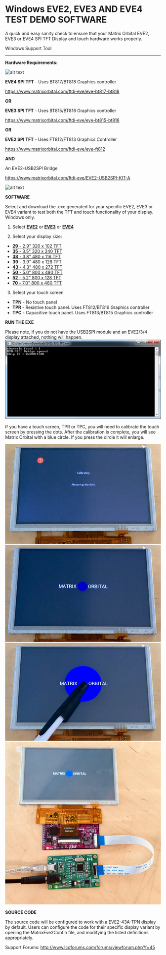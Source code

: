 # Windows EVE2, EVE3 AND EVE4 TEST DEMO SOFTWARE

A quick and easy sanity check to ensure that your Matrix Orbital EVE2, EVE3 or EVE4 SPI TFT Display and touch hardware works properly.

Windows Support Tool

------------------------------------------------------------------

**Hardware Requirements:**

![alt text](https://www.matrixorbital.com/image/cache/catalog/products/EVE/EVE3-43G-300x300.jpg)

**EVE4 SPI TFT** - Uses BT817/BT818 Graphics controller

https://www.matrixorbital.com/ftdi-eve/eve-bt817-bt818

**OR**

**EVE3 SPI TFT** - Uses BT815/BT816 Graphics controller

https://www.matrixorbital.com/ftdi-eve/eve-bt815-bt816

**OR**

**EVE2 SPI TFT** - Uses FT812/FT813 Graphics Controller

https://www.matrixorbital.com/ftdi-eve/eve-ft812

**AND**

An EVE2-USB2SPI Bridge

https://www.matrixorbital.com/ftdi-eve/EVE2-USB2SPI-KIT-A

![alt text](https://www.matrixorbital.com/image/cache/catalog/products/EVE2%20USB%20to%20SPI%20Module-250x250.jpg)


**SOFTWARE**

Select and download the .exe generated for your specific EVE2, EVE3 or EVE4 variant to test both the TFT and touch functionality of your display. Windows only.


1. Select [**EVE2**](https://www.matrixorbital.com/ftdi-eve/eve-ft812) or [**EVE3**](https://www.matrixorbital.com/ftdi-eve/eve-bt815-bt816) or [**EVE4**](https://www.matrixorbital.com/ftdi-eve/eve-bt817-bt818)

2. Select your display size:

* [**29** - 2.9" 320 x 102 TFT](https://www.matrixorbital.com/eve2-29a)
* [**35** - 3.5" 320 x 240 TFT](https://www.matrixorbital.com/index.php?route=product/search&search=eve3-35)
* [**38** - 3.8" 480 x 116 TFT](https://www.matrixorbital.com/index.php?route=product/search&search=eve2-38)
* **39** - 3.9" 480 x 128 TFT
* [**43** - 4.3" 480 x 272 TFT](https://www.matrixorbital.com/index.php?route=product/search&search=eve3-43)
* [**50** - 5.0" 800 x 480 TFT](https://www.matrixorbital.com/index.php?route=product/search&search=eve3-50)
* [**52** - 5.2" 800 x 128 TFT](https://www.matrixorbital.com/index.php?route=product/search&search=eve3-52)
* [**70** - 7.0" 800 x 480 TFT](https://www.matrixorbital.com/index.php?route=product/search&search=eve3-70)


3. Select your touch screen

* **TPN** - No touch panel
* **TPR** - Resistive touch panel. Uses FT812/BT816 Graphics controller
* **TPC** - Capacitive touch panel. Uses FT813/BT815 Graphics controller

**RUN THE EXE**

Please note, if you do not have the USB2SPI module and an EVE2/3/4 display attached, nothing will happen.
![alt text](https://raw.githubusercontent.com/MatrixOrbital/Basic-EVE-Demo/master/Screens/Basic-EVE-Demo-5.png)

If you have a touch screen, TPR or TPC, you will need to calibrate the touch screen by pressing the dots. After the calibration is complete, you will see Matrix Orbital with a blue circle. If you press the circle it will enlarge.

![alt text](https://raw.githubusercontent.com/MatrixOrbital/Basic-EVE-Demo/master/Screens/Basic-EVE-Demo-1.jpg)
![alt text](https://raw.githubusercontent.com/MatrixOrbital/Basic-EVE-Demo/master/Screens/Basic-EVE-Demo-2.jpg)
![alt text](https://raw.githubusercontent.com/MatrixOrbital/Basic-EVE-Demo/master/Screens/Basic-EVE-Demo-3.jpg)
![alt text](https://raw.githubusercontent.com/MatrixOrbital/Basic-EVE-Demo/master/Screens/Basic-EVE-Demo-4.jpg)

**SOURCE CODE**

The source code will be configured to work with a EVE2-43A-TPN display by default. Users can configure the code for their specific display 
variant by opening the MatrixEve2Conf.h file, and modifying the listed definitions appropriately.

Support Forums: http://www.lcdforums.com/forums/viewforum.php?f=45

